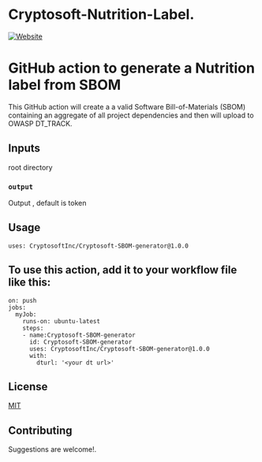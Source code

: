 # Cryptosoft-Nutrition-Label.

[![Website](https://img.shields.io/badge/https://-www.cryptosoft.com-blue.svg)](https://www.cryptosoft.com/)



# GitHub action to generate a Nutrition label from SBOM

This GitHub action will create a a valid Software Bill-of-Materials (SBOM) containing an aggregate of all project dependencies and then will upload to OWASP DT_TRACK.


## Inputs

root directory

### `output`

Output , default is token

## Usage
```
uses: CryptosoftInc/Cryptosoft-SBOM-generator@1.0.0
```
## To use this action, add it to your workflow file like this:

```
on: push
jobs:
  myJob:
    runs-on: ubuntu-latest
    steps:
    - name:Cryptosoft-SBOM-generator
      id: Cryptosoft-SBOM-generator
      uses: CryptosoftInc/Cryptosoft-SBOM-generator@1.0.0
      with:
        dturl: '<your dt url>'

```
## License

[MIT](LICENSE.md)

## Contributing

Suggestions are welcome!.
